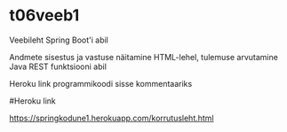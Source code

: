 # t06veeb1
Veebileht Spring Boot'i abil

Andmete sisestus ja vastuse näitamine HTML-lehel, tulemuse arvutamine Java REST funktsiooni abil

Heroku link programmikoodi sisse kommentaariks

#Heroku link  

https://springkodune1.herokuapp.com/korrutusleht.html